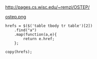 http://pages.cs.wisc.edu/~remzi/OSTEP/

[ostep.png](ostep.png)

```
hrefs = $($('table tbody tr table')[2])
	.find("a")
	.map(function(a,e){
		return e.href;
	};

copy(hrefs);
```
